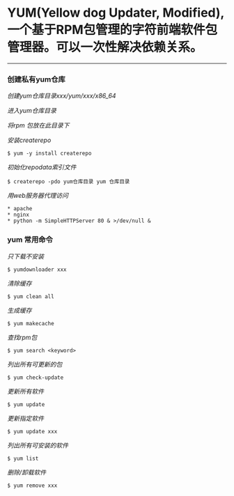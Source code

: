 # YUM(Yellow dog Updater, Modified), 一个基于RPM包管理的字符前端软件包管理器。可以一次性解决依赖关系。

***

### 创建私有yum仓库
  *创建yum仓库目录xxx/yum/xxx/x86_64*
   
  *进入yum仓库目录*

  *将rpm 包放在此目录下*

  *安装createrepo*

    $ yum -y install createrepo

  *初始化repodata索引文件*

    $ createrepo -pdo yum仓库目录 yum 仓库目录

  *用web服务器代理访问*

    * apache
    * nginx
    * python -m SimpleHTTPServer 80 & >/dev/null &

### yum 常用命令
  *只下载不安装*
    
    $ yumdownloader xxx
  
  *清除缓存*
    
    $ yum clean all
 
  *生成缓存*
    
    $ yum makecache
  
  *查找rpm包*
    
    $ yum search <keyword>
  
  *列出所有可更新的包*
  
    $ yum check-update

  *更新所有软件*
    
    $ yum update
  
  *更新指定软件*
  
    $ yum update xxx

  *列出所有可安装的软件*

    $ yum list

  *删除/卸载软件*

    $ yum remove xxx
